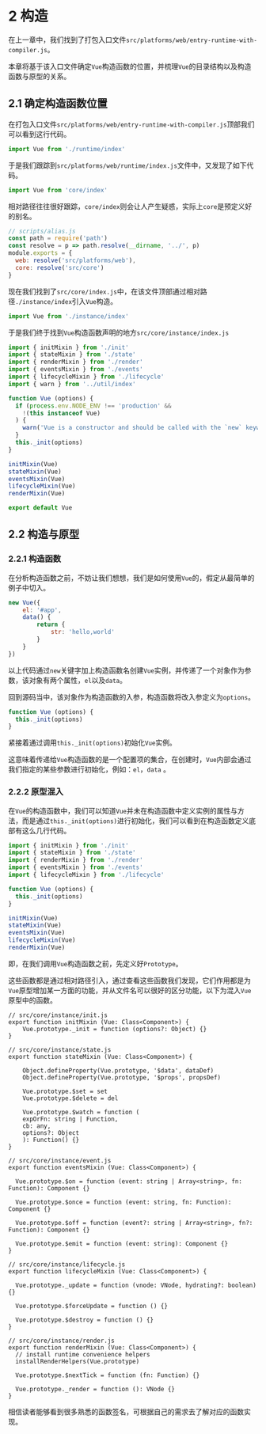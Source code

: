 # 2 构造

在上一章中，我们找到了打包入口文件`src/platforms/web/entry-runtime-with-compiler.js`。

本章将基于该入口文件确定`Vue`构造函数的位置，并梳理`Vue`的目录结构以及构造函数与原型的关系。

## 2.1 确定构造函数位置

在打包入口文件`src/platforms/web/entry-runtime-with-compiler.js`顶部我们可以看到这行代码。

```javascript
import Vue from './runtime/index'
```

于是我们跟踪到`src/platforms/web/runtime/index.js`文件中，又发现了如下代码。

```javascript
import Vue from 'core/index'
```

相对路径往往很好跟踪，`core/index`则会让人产生疑惑，实际上`core`是预定义好的别名。

```javascript
// scripts/alias.js
const path = require('path')
const resolve = p => path.resolve(__dirname, '../', p)
module.exports = {
  web: resolve('src/platforms/web'),
  core: resolve('src/core')
}
```

现在我们找到了`src/core/index.js`中，在该文件顶部通过相对路径`./instance/index`引入`Vue`构造。

```javascript
import Vue from './instance/index'
```

于是我们终于找到`Vue`构造函数声明的地方`src/core/instance/index.js`

```javascript
import { initMixin } from './init'
import { stateMixin } from './state'
import { renderMixin } from './render'
import { eventsMixin } from './events'
import { lifecycleMixin } from './lifecycle'
import { warn } from '../util/index'

function Vue (options) {
  if (process.env.NODE_ENV !== 'production' &&
    !(this instanceof Vue)
  ) {
    warn('Vue is a constructor and should be called with the `new` keyword')
  }
  this._init(options)
}

initMixin(Vue)
stateMixin(Vue)
eventsMixin(Vue)
lifecycleMixin(Vue)
renderMixin(Vue)

export default Vue
```

## 2.2 构造与原型

### 2.2.1 构造函数

在分析构造函数之前，不妨让我们想想，我们是如何使用`Vue`的，假定从最简单的例子中切入。

```javascript
new Vue({
	el: '#app',
	data() {
		return {
			str: 'hello,world'
		}
	}
})
```

以上代码通过`new`关键字加上构造函数名创建`Vue`实例，并传递了一个对象作为参数，该对象有两个属性，`el`以及`data`。

回到源码当中，该对象作为构造函数的入参，构造函数将改入参定义为`options`。

```javascript
function Vue (options) {
  this._init(options)
}
```

紧接着通过调用`this._init(options)`初始化`Vue`实例。

这意味着传递给`Vue`构造函数的是一个配置项的集合，在创建时，`Vue`内部会通过我们指定的某些参数进行初始化，例如：`el`，`data` 。

### 2.2.2 原型混入

在`Vue`的构造函数中，我们可以知道`Vue`并未在构造函数中定义实例的属性与方法，而是通过`this._init(options)`进行初始化，我们可以看到在构造函数定义底部有这么几行代码。

```javascript
import { initMixin } from './init'
import { stateMixin } from './state'
import { renderMixin } from './render'
import { eventsMixin } from './events'
import { lifecycleMixin } from './lifecycle'

function Vue (options) {
  this._init(options)
}

initMixin(Vue)
stateMixin(Vue)
eventsMixin(Vue)
lifecycleMixin(Vue)
renderMixin(Vue)
```

即，在我们调用`Vue`构造函数之前，先定义好`Prototype`。

这些函数都是通过相对路径引入，通过查看这些函数我们发现，它们作用都是为`Vue`原型增加某一方面的功能，并从文件名可以很好的区分功能，以下为混入`Vue`原型中的函数。

```
// src/core/instance/init.js
export function initMixin (Vue: Class<Component>) {
	Vue.prototype._init = function (options?: Object) {}
}

// src/core/instance/state.js
export function stateMixin (Vue: Class<Component>) {

    Object.defineProperty(Vue.prototype, '$data', dataDef)
    Object.defineProperty(Vue.prototype, '$props', propsDef)

    Vue.prototype.$set = set
    Vue.prototype.$delete = del

    Vue.prototype.$watch = function (
    expOrFn: string | Function,
    cb: any,
    options?: Object
    ): Function() {}
}

// src/core/instance/event.js
export function eventsMixin (Vue: Class<Component>) {

  Vue.prototype.$on = function (event: string | Array<string>, fn: Function): Component {}

  Vue.prototype.$once = function (event: string, fn: Function): Component {}

  Vue.prototype.$off = function (event?: string | Array<string>, fn?: Function): Component {}

  Vue.prototype.$emit = function (event: string): Component {}
}

// src/core/instance/lifecycle.js
export function lifecycleMixin (Vue: Class<Component>) {

  Vue.prototype._update = function (vnode: VNode, hydrating?: boolean) {}

  Vue.prototype.$forceUpdate = function () {}

  Vue.prototype.$destroy = function () {}
}

// src/core/instance/render.js
export function renderMixin (Vue: Class<Component>) {
  // install runtime convenience helpers
  installRenderHelpers(Vue.prototype)

  Vue.prototype.$nextTick = function (fn: Function) {}

  Vue.prototype._render = function (): VNode {}
}

```

相信读者能够看到很多熟悉的函数签名，可根据自己的需求去了解对应的函数实现。